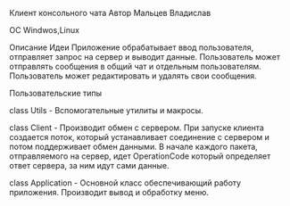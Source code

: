 Клиент консольного чата
Автор Мальцев Владислав

ОС                  Windwos,Linux

Описание Идеи  		Приложение обрабатывает ввод пользователя, отправляет запрос на сервер
					и выводит данные. Пользователь	может отправлять сообщения в общий чат
					и отдельным пользователям. Пользователь может редактировать и удалять 
					свои сообщения.

Пользовательские типы

class Utils       - Вспомогательные утилиты и макросы.
					
class Client	  - Производит обмен с сервером. При запуске клиента создается поток, 
					который устанавливает соединение с сервером и потом поддерживает
					обмен данными. В начале каждого пакета, отправляемого на сервер,
					идет OperationCode который определяет ответ сервера, за ним идут 
					сами данные.
	 
class Application - Основной класс обеспечивающий работу приложения.
				    Производит вывод и обработку меню.
                    




